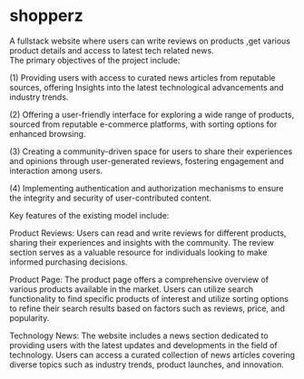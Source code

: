 # shopperz<br/>
A fullstack website where users can write reviews on products ,get various product details and access to latest tech related news. <br/>
The primary objectives of the project include: <br/>

(1) Providing users with access to curated news articles from reputable sources, offering Insights into the latest technological advancements and industry trends. <br/>  

(2) Offering a user-friendly interface for exploring a wide range of products, sourced from reputable e-commerce platforms, with sorting options for enhanced browsing. <br/>

(3) Creating a community-driven space for users to share their experiences and opinions through user-generated reviews, fostering engagement and interaction among users. <br/>

(4) Implementing authentication and authorization mechanisms to ensure the integrity and security of user-contributed content. <br/>

Key features of the existing model include: <br/>

Product Reviews: Users can read and write reviews for different products, sharing their experiences and insights with the community. The review section serves as a valuable resource for individuals looking to make informed purchasing decisions. <br/>

Product Page: The product page offers a comprehensive overview of various products available in the market. Users can utilize search functionality to find specific products of interest and utilize sorting options to refine their search results based on factors such as reviews, price, and popularity. <br/>

Technology News: The website includes a news section dedicated to providing users with the latest updates and developments in the field of technology. Users can access a curated collection of news articles covering diverse topics such as industry trends, product launches, and innovation. <br/>

